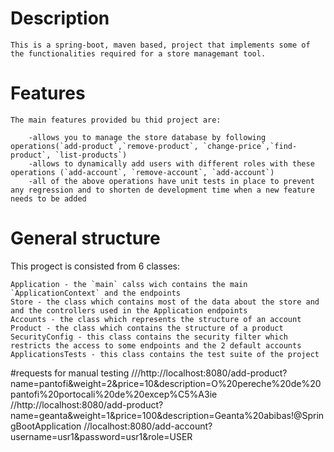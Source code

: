 # Description
	This is a spring-boot, maven based, project that implements some of the functionalities required for a store managemant tool.
# Features
	The main features provided bu thid project are:

		-allows you to manage the store database by following operations(`add-product`,`remove-product`, `change-price`,`find-product`, `list-products`)
		-allows to dynamically add users with different roles with these operations (`add-account`, `remove-account`, `add-account`)
		-all of the above operations have unit tests in place to prevent any regression and to shorten de development time when a new feature needs to be added
# General structure
This progect is consisted from 6 classes:

	Application - the `main` calss wich contains the main `ApplicationContext` and the endpoints
	Store - the class which contains most of the data about the store and and the controllers used in the Application endpoints
	Accounts - the class which represents the structure of an account
	Product - the class which contains the structure of a product
	SecurityConfig - this class contains the security filter which restricts the access to some endpoints and the 2 default accounts
	ApplicationsTests - this class contains the test suite of the project

#requests for manual testing
	///http://localhost:8080/add-product?name=pantofi&weight=2&price=10&description=O%20pereche%20de%20pantofi%20portocali%20de%20excep%C5%A3ie
	//http://localhost:8080/add-product?name=geanta&weight=1&price=100&description=Geanta%20abibas!@SpringBootApplication
	//localhost:8080/add-account?username=usr1&password=usr1&role=USER

